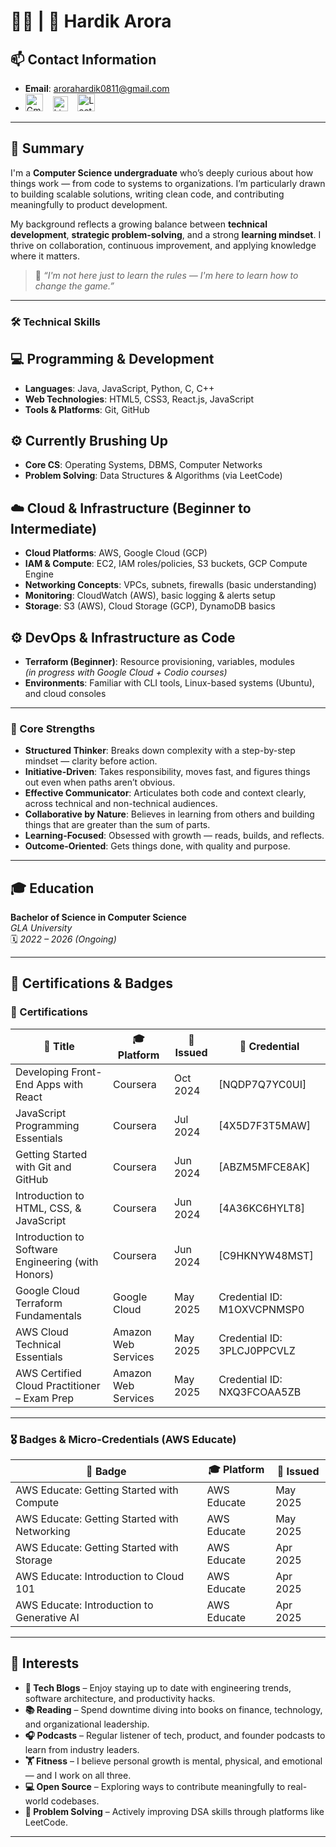 # 👨‍💻 | 🥷 Hardik Arora

## 📫 Contact Information
- **Email**: arorahardik0811@gmail.com  
- [<img alt="Gmail" width="28px" src="https://icons.iconarchive.com/icons/pictogrammers/material/128/gmail-icon.png"/>](mailto:arorahardik0811@gmail.com)
&nbsp;&nbsp;
[<img alt="LinkedIn" width="24px" src="https://cdn.jsdelivr.net/npm/simple-icons@v3/icons/linkedin.svg"/>](https://www.linkedin.com/in/hardik0811arora/)
&nbsp;&nbsp;
[<img alt="LeetCode" width="28px" src="https://icons.iconarchive.com/icons/simpleicons-team/simple/128/leetcode-icon.png"/>](https://leetcode.com/u/arorahardik0811/)

---

## 💼 Summary  
I'm a **Computer Science undergraduate** who’s deeply curious about how things work — from code to systems to organizations. I’m particularly drawn to building scalable solutions, writing clean code, and contributing meaningfully to product development.

My background reflects a growing balance between **technical development**, **strategic problem-solving**, and a strong **learning mindset**. I thrive on collaboration, continuous improvement, and applying knowledge where it matters.

> 📌 *“I'm not here just to learn the rules — I'm here to learn how to change the game.”*

---

### 🛠️ Technical Skills

## 💻 Programming & Development
- **Languages**: Java, JavaScript, Python, C, C++
- **Web Technologies**: HTML5, CSS3, React.js, JavaScript
- **Tools & Platforms**: Git, GitHub  

## ⚙️ Currently Brushing Up
- **Core CS**: Operating Systems, DBMS, Computer Networks
- **Problem Solving**: Data Structures & Algorithms (via LeetCode)
## ☁️ Cloud & Infrastructure (Beginner to Intermediate)

- **Cloud Platforms**: AWS, Google Cloud (GCP)
- **IAM & Compute**: EC2, IAM roles/policies, S3 buckets, GCP Compute Engine
- **Networking Concepts**: VPCs, subnets, firewalls (basic understanding)
- **Monitoring**: CloudWatch (AWS), basic logging & alerts setup
- **Storage**: S3 (AWS), Cloud Storage (GCP), DynamoDB basics

## ⚙️ DevOps & Infrastructure as Code

- **Terraform (Beginner)**: Resource provisioning, variables, modules  
  *(in progress with Google Cloud + Codio courses)*
- **Environments**: Familiar with CLI tools, Linux-based systems (Ubuntu), and cloud consoles


---

### 🧠 Core Strengths

- **Structured Thinker**: Breaks down complexity with a step-by-step mindset — clarity before action.  
- **Initiative-Driven**: Takes responsibility, moves fast, and figures things out even when paths aren’t obvious.  
- **Effective Communicator**: Articulates both code and context clearly, across technical and non-technical audiences.  
- **Collaborative by Nature**: Believes in learning from others and building things that are greater than the sum of parts.  
- **Learning-Focused**: Obsessed with growth — reads, builds, and reflects.  
- **Outcome-Oriented**: Gets things done, with quality and purpose.

---

## 🎓 Education
**Bachelor of Science in Computer Science**  
*GLA University*  
🗓️ *2022 – 2026 (Ongoing)*

---

## 📜 Certifications & Badges

### 🏅 Certifications

| 📘 **Title** | 🎓 **Platform** | 📅 **Issued** | 🔗 **Credential** |
|-------------|----------------|---------------|-----------------------------|
| Developing Front-End Apps with React | Coursera | Oct 2024 | [NQDP7Q7YC0UI]
| JavaScript Programming Essentials | Coursera | Jul 2024 | [4X5D7F3T5MAW]
| Getting Started with Git and GitHub | Coursera | Jun 2024 | [ABZM5MFCE8AK]
| Introduction to HTML, CSS, & JavaScript | Coursera | Jun 2024 | [4A36KC6HYLT8]
| Introduction to Software Engineering (with Honors) | Coursera | Jun 2024 | [C9HKNYW48MST]
| Google Cloud Terraform Fundamentals | Google Cloud | May 2025 | Credential ID: M1OXVCPNMSP0 |
| AWS Cloud Technical Essentials | Amazon Web Services | May 2025 | Credential ID: 3PLCJ0PPCVLZ |
| AWS Certified Cloud Practitioner – Exam Prep | Amazon Web Services | May 2025 | Credential ID: NXQ3FCOAA5ZB |

---

### 🎖 Badges & Micro-Credentials (AWS Educate)

| 📘 **Badge** | 🎓 **Platform** | 📅 **Issued** |
|-------------|----------------|---------------|
| AWS Educate: Getting Started with Compute | AWS Educate | May 2025 |
| AWS Educate: Getting Started with Networking | AWS Educate | May 2025 |
| AWS Educate: Getting Started with Storage | AWS Educate | Apr 2025 |
| AWS Educate: Introduction to Cloud 101 | AWS Educate | Apr 2025 |
| AWS Educate: Introduction to Generative AI | AWS Educate | Apr 2025 |

---

## 🎯 Interests

- **📰 Tech Blogs** – Enjoy staying up to date with engineering trends, software architecture, and productivity hacks.
- **📚 Reading** – Spend downtime diving into books on finance, technology, and organizational leadership.
- **🎧 Podcasts** – Regular listener of tech, product, and founder podcasts to learn from industry leaders.
- **🏋️ Fitness** – I believe personal growth is mental, physical, and emotional — and I work on all three.
- **💻 Open Source** – Exploring ways to contribute meaningfully to real-world codebases.
- **🧩 Problem Solving** – Actively improving DSA skills through platforms like LeetCode.

---


